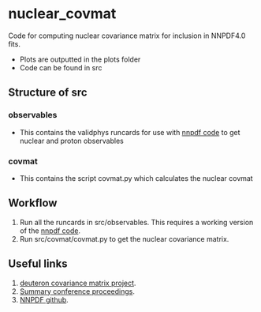 # nuclear_covmat
Code for computing nuclear covariance matrix for inclusion in NNPDF4.0 fits.

- Plots are outputted in the plots folder
- Code can be found in src

## Structure of src
### observables
- This contains the validphys runcards for use with [nnpdf code](github.com/NNPDF/nnpdf) to get nuclear and proton observables
### covmat
- This contains the script covmat.py which calculates the nuclear covmat

## Workflow
1. Run all the runcards in src/observables. This requires a working version of the [nnpdf code](github.com/NNPDF/nnpdf).
2. Run src/covmat/covmat.py to get the nuclear covariance matrix.

## Useful links
1. [deuteron covariance matrix project](github.com/RosalynLP/deuteron_corrections).
2. [Summary conference proceedings](https://arxiv.org/abs/2106.12349).
3. [NNPDF github](github.com/NNPDF).
